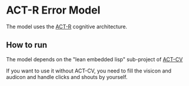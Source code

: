 # ACT-R Error Model

The model uses the [ACT-R](http://act-r.psy.cmu.edu/) cognitive architecture.

## How to run

The model depends on the "lean embedded lisp" sub-project of [ACT-CV](http://act-cv.sourceforge.net/)

If you want to use it without ACT-CV, you need to fill the visicon 
and audicon and handle clicks and shouts by yourself.